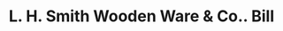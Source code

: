---
doi: 10.7916/D84B4CG2
date_other: '1900'
date_other_textual: 1900-1909
form: printed ephemera
genre:
- Invoices
name:
- L. H. Smith Wooden Ware & Co.
object_in_context_url: https://biggert.cul.columbia.edu/items/view/ave_biggert_01480
subject_hierarchical_geographic:
- Pittsburgh, Pennsylvania, United States
subject_name:
- L. H. Smith Wooden Ware & Co.
title: L. H. Smith Wooden Ware & Co.. Bill
sort_title: L. H. Smith Wooden Ware & Co.. Bill
call_number: ave_biggert_01480
coordinates:
- 40.439722222222215,-79.97638888888889
pid: ave_biggert_01480
identifiers: ave_biggert_01480
thumbnail: https://derivativo-3.library.columbia.edu/iiif/2/ldpd:344032/full/!256,256/0/native.jpg
permalink: "/items/ave_biggert_01480/"
layout: iiif-image-page
---